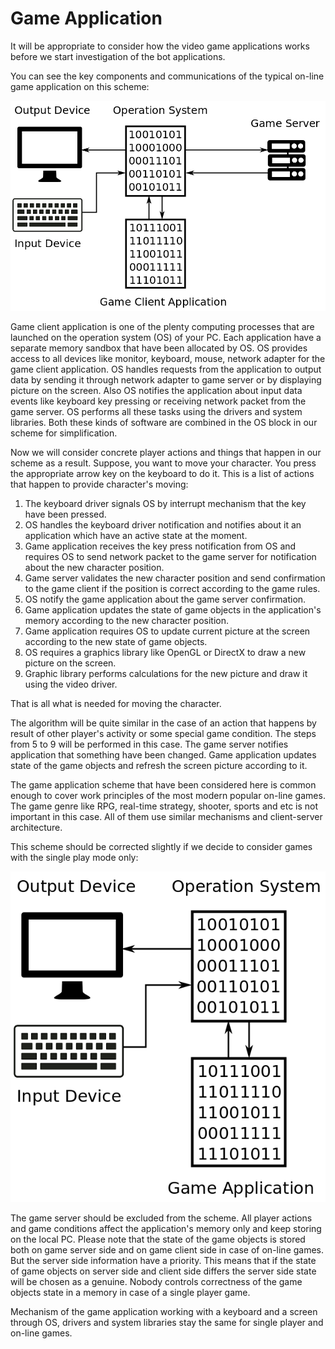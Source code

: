 # Game Application

It will be appropriate to consider how the video game applications works before we start investigation of the bot applications. 

You can see the key components and communications of the typical on-line game application on this scheme:

![On-line Game Application Scheme](game-application.png)

Game client application is one of the plenty computing processes that are launched on the operation system (OS) of your PC. Each application have a separate memory sandbox that have been allocated by OS. OS provides access to all devices like monitor, keyboard, mouse, network adapter for the game client application. OS handles requests from the application to output data by sending it through network adapter to game server or by displaying picture on the screen. Also OS notifies the application about input data events like keyboard key pressing or receiving network packet from the game server. OS performs all these tasks using the drivers and system libraries. Both these kinds of software are combined in the OS block in our scheme for simplification. 

Now we will consider concrete player actions and things that happen in our scheme as a result. Suppose, you want to move your character. You press the appropriate arrow key on the keyboard to do it. This is a list of actions that happen to provide character's moving:

1. The keyboard driver signals OS by interrupt mechanism that the key have been pressed.
2. OS handles the keyboard driver notification and notifies about it an application which have an active state at the moment.
3. Game application receives the key press notification from OS and requires OS to send network packet to the game server for notification about the new character position.
4. Game server validates the new character position and send confirmation to the game client if the position is correct according to the game rules.
5. OS notify the game application about the game server confirmation.
6. Game application updates the state of game objects in the application's memory according to the new character position.
7. Game application requires OS to update current picture at the screen according to the new state of game objects.
8. OS requires a graphics library like OpenGL or DirectX to draw a new picture on the screen. 
9. Graphic library performs calculations for the new picture and draw it using the video driver.

That is all what is needed for moving the character. 

The algorithm will be quite similar in the case of an action that happens by result of other player's activity or some special game condition. The steps from 5 to 9 will be performed in this case. The game server notifies application that something have been changed. Game application updates state of the game objects and refresh the screen picture according to it.

The game application scheme that have been considered here is common enough to cover work principles of the most modern popular on-line games. The game genre like RPG, real-time strategy, shooter, sports and etc is not important in this case. All of them use similar mechanisms and client-server architecture.

This scheme should be corrected slightly if we decide to consider games with the single play mode only:

![Local Game Application Scheme](game-local-application.png)

The game server should be excluded from the scheme. All player actions and game conditions affect the application's memory only and keep storing on the local PC. Please note that the state of the game objects is stored both on game server side and on game client side in case of on-line games. But the server side information have a priority. This means that if the state of game objects on server side and client side differs the server side state will be chosen as a genuine. Nobody controls correctness of the game objects state in a memory in case of a single player game.

Mechanism of the game application working with a keyboard and a screen through OS, drivers and system libraries stay the same for single player and on-line games.